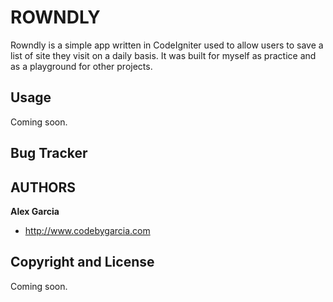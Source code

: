 ROWNDLY
=================

Rowndly is a simple app written in CodeIgniter used to allow users to save a list of site they visit on a daily basis. It was built for myself as practice and as a playground for other projects.

Usage
-----
Coming soon.


Bug Tracker
-----------


AUTHORS
-------

**Alex Garcia**

+ http://www.codebygarcia.com

Copyright and License
---------------------

Coming soon.